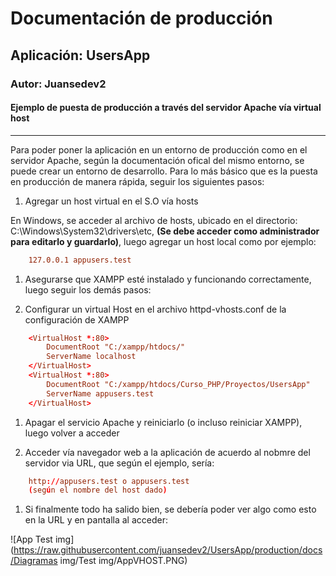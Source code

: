 # Documentación de producción

## Aplicación: UsersApp

### Autor: Juansedev2

#### Ejemplo de puesta de producción a través del servidor Apache vía virtual host

---

Para poder poner la aplicación en un entorno de producción como en el servidor Apache, según la documentación ofical del mismo entorno, se puede crear un entorno de desarrollo. Para lo más básico que es la puesta en producción de manera rápida, seguir los siguientes pasos:

1. Agregar un host virtual en el S.O vía hosts

En Windows, se acceder al archivo de hosts, ubicado en el directorio: C:\Windows\System32\drivers\etc, **(Se debe acceder como administrador para editarlo y guardarlo)**, luego agregar un host local como por ejemplo:

```conf
    127.0.0.1 appusers.test
```

1. Asegurarse que XAMPP esté instalado y funcionando correctamente, luego seguir los demás pasos:

1. Configurar un virtual Host en el archivo httpd-vhosts.conf de la configuración de XAMPP

```conf
    <VirtualHost *:80>
        DocumentRoot "C:/xampp/htdocs/"
        ServerName localhost
    </VirtualHost>
    <VirtualHost *:80>
        DocumentRoot "C:/xampp/htdocs/Curso_PHP/Proyectos/UsersApp"
        ServerName appusers.test
    </VirtualHost>
```

1. Apagar el servicio Apache y reiniciarlo (o incluso reiniciar XAMPP), luego volver a acceder

1. Acceder vía navegador web a la aplicación de acuerdo al nobmre del servidor via URL, que según el ejemplo, sería:

```conf
    http://appusers.test o appusers.test
    (según el nombre del host dado)
```

1. Si finalmente todo ha salido bien, se debería poder ver algo como esto en la URL y en pantalla al acceder:

![App Test img](https://raw.githubusercontent.com/juansedev2/UsersApp/production/docs/Diagramas img/Test img/AppVHOST.PNG)
